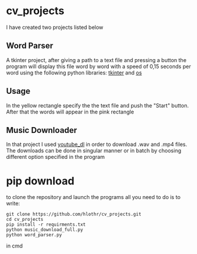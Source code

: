 ﻿# cv_projects
I have created two projects listed below
## Word Parser
A tkinter project, after giving a path to a text file and pressing a button the program will display this file word by word with a speed of 0,15 seconds per word using the following python libraries: [tkinter](https://docs.python.org/3/library/tk.html) and [os](https://docs.python.org/3/library/os.html)
## Usage
In the yellow rectangle specify the the text file and push the "Start" button. After that the words will appear in the pink rectangle
## Music Downloader
In that project I used [youtube_dl](https://github.com/ytdl-org/youtube-dl/blob/master/README.md) in order to download .wav and .mp4 files. The downloads can be done in singular manner or in batch by choosing different option specified in the program
# pip download
to clone the repository and launch the programs all you need to do is to write:
```
git clone https://github.com/hlothr/cv_projects.git
cd cv_projects
pip install -r requirments.txt
python music_download_full.py
python word_parser.py
```
in cmd